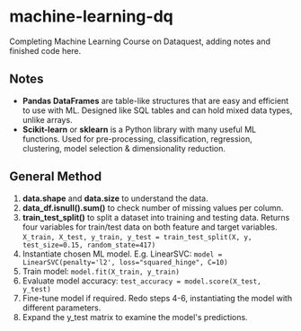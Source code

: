 # machine-learning-dq

Completing Machine Learning Course on Dataquest, adding notes and finished code here.

## Notes

- **Pandas DataFrames** are table-like structures that are easy and efficient to use with ML. Designed like SQL tables and can hold mixed data types, unlike arrays.
- **Scikit-learn** or **sklearn** is a Python library with many useful ML functions. Used for pre-processing, classification, regression, clustering, model selection & dimensionality reduction.

## General Method
1. **data.shape** and **data.size** to understand the data.
2. **data_df.isnull().sum()** to check number of missing values per column.
3. **train_test_split()** to split a dataset into training and testing data. Returns four variables for train/test data on both feature and target variables.
``` X_train, X_test, y_train, y_test = train_test_split(X, y, test_size=0.15, random_state=417) ```
4. Instantiate chosen ML model. E.g. LinearSVC:
``` model = LinearSVC(penalty='l2', loss="squared_hinge", C=10) ```
5. Train model:
``` model.fit(X_train, y_train) ```
6. Evaluate model accuracy:
``` test_accuracy = model.score(X_test, y_test) ```
7. Fine-tune model if required. Redo steps 4-6, instantiating the model with different parameters.
8. Expand the y_test matrix to examine the model's predictions.
